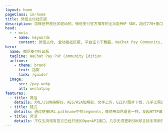 ```yaml
---
layout: home
pageClass: im-home
title: 微信支付社区版
description: 由微信开放社区驱动的、微信支付官方推荐的全功能PHP SDK，超过770+接口示例代码，数据对称/非对称加解密、签名，XML/JSON数据请求，流式上传文件、下载账单，极小的footpoints带来极致开发体验。
head:
  - - meta
    - name: keywords
      content: 微信支付, 全功能社区版, 平台证书下载器, WeChat Pay Community, PHP SDK, APIv2, APIv3, AesGcm, RSA-OAEP, All-in-One
hero:
  name: 微信支付社区版
  tagline: WeChat Pay PHP Community Edition
  actions:
    - theme: brand
      text: 指南
      link: /guide/
  image:
      src: /pay.webp
      alt: wechatpay
features:
  - title: 简洁
    details: XML/JSON编解码，AES/RSA加解密，文件上传，GZIP/图片下载，几乎无需过多编写代码。
  - title: 链式
    details: 通过链接URL.pathname中的segments，像使用自然语言一样，发起HTTP请求。
  - title: 灵活
    details: 不仅支持现有官方已经开放的OpenAPI接口，几乎无须更新SDK即支持未来新开放的接口。
---
```

